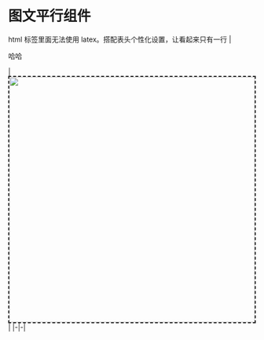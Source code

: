 <style>
/* 图片全局设置 */
img {border:2px dashed; width: 500px} 
/* 个性化表头样式 */
th  {border:5px solid; font-weight:normal;}
</style>

# 图文平行组件
html 标签里面无法使用 latex。搭配表头个性化设置，让看起来只有一行
|<p style="width:150px">哈哈</p>|<img src="" width=500/>|
|-|-|

